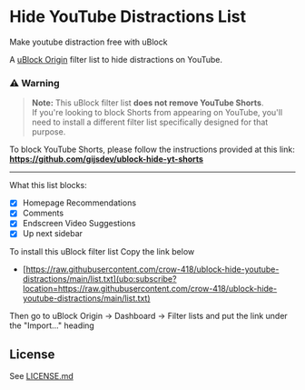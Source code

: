 # Hide YouTube Distractions List
Make youtube distraction free with uBlock

A [uBlock Origin](https://github.com/gorhill/uBlock) filter list to hide distractions on YouTube.

### ⚠️ Warning

> **Note:** This uBlock filter list **does not remove YouTube Shorts**.  
> If you're looking to block Shorts from appearing on YouTube, you'll need to install a different filter list specifically designed for that purpose.

To block YouTube Shorts, please follow the instructions provided at this link:  
**https://github.com/gijsdev/ublock-hide-yt-shorts**

---

What this list blocks:
- [x] Homepage Recommendations
- [x] Comments
- [x] Endscreen Video Suggestions
- [x] Up next sidebar

To install this uBlock filter list
Copy the link below
- [https://raw.githubusercontent.com/crow-418/ublock-hide-youtube-distractions/main/list.txt](ubo:subscribe?location=https://raw.githubusercontent.com/crow-418/ublock-hide-youtube-distractions/main/list.txt)

Then go to uBlock Origin -> Dashboard -> Filter lists and put the link under the "Import..." heading

## License

See [LICENSE.md](https://github.com/crow-418/ublock-hide-youtube-distractions/blob/main/LICENSE)
